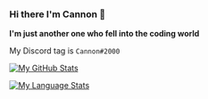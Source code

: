 ### Hi there I'm Cannon 👋

<strong>I'm just another one who fell into the coding world</strong>

My Discord tag is `Cannon#2000`

[![My GitHub Stats](https://github-readme-stats.vercel.app/api?username=CannonStealth&title_color=58a6ff&icon_color=58a6ff&text_color=C9D1D9&bg_color=0D1117&border_color=30363D&show_icons=true&count_private=true&show_all_commits=true)]()

[![My Language Stats](https://github-readme-stats.vercel.app/api/top-langs?layout=compact&username=CannonStealth&title_color=58a6ff&icon_color=58a6ff&text_color=C9D1D9&bg_color=0D1117&border_color=30363D&show_icons=true&count_private=true&show_all_commits=true)]()
                    
